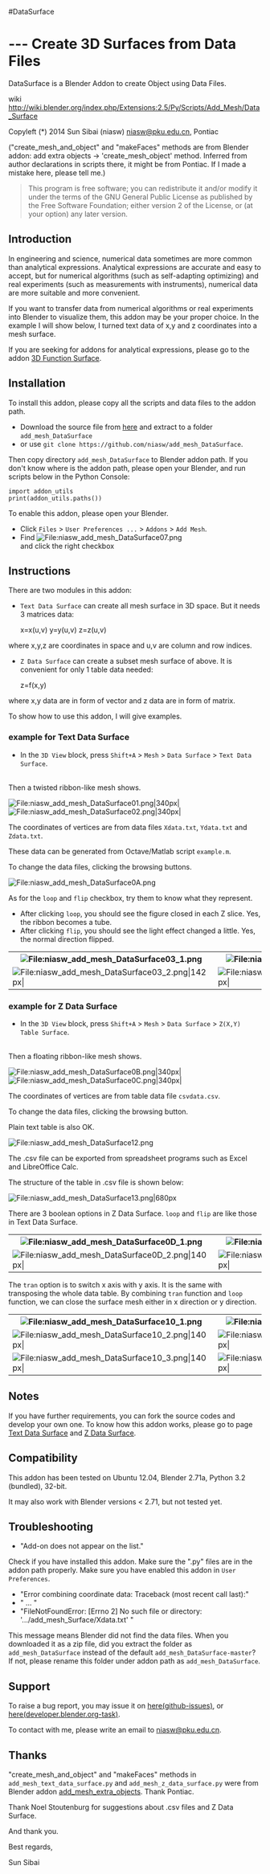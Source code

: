 #DataSurface

--- Create 3D Surfaces from Data Files
=====

DataSurface is a Blender Addon to create Object using Data Files.

wiki <http://wiki.blender.org/index.php/Extensions:2.5/Py/Scripts/Add_Mesh/Data_Surface>

Copyleft (*) 2014 Sun Sibai (niasw) <niasw@pku.edu.cn>, Pontiac

("create_mesh_and_object" and "makeFaces" methods are from Blender addon: add extra objects -> 'create_mesh_object' method. Inferred from author declarations in scripts there, it might be from Pontiac. If I made a mistake here, please tell me.)

>This program is free software; you can redistribute it and/or
>modify it under the terms of the GNU General Public License
>as published by the Free Software Foundation; either version 2
>of the License, or (at your option) any later version.

## Introduction

In engineering and science, numerical data sometimes are more common than analytical expressions. Analytical expressions are accurate and easy to accept, but for numerical algorithms (such as self-adapting optimizing) and real experiments (such as measurements with instruments), numerical data are more suitable and more convenient.


If you want to transfer data from numerical algorithms or real experiments into Blender to visualize them, this addon may be your proper choice. In the example I will show below, I turned text data of x,y and z coordinates into a mesh surface.


If you are seeking for addons for analytical expressions, please go to the addon [3D Function Surface](http://wiki.blender.org/index.php/Extensions:2.5/Py/Scripts/Add_Mesh/Add_3d_Function_Surface).


## Installation

To install this addon, please copy all the scripts and data files to the addon path.
* Download the source file from [here](https://github.com/niasw/add_mesh_DataSurface/archive/master.zip) and extract to a folder `add_mesh_DataSurface`
* or use `git clone https://github.com/niasw/add_mesh_DataSurface`.

Then copy directory `add_mesh_DataSurface` to Blender addon path. If you don't know where is the addon path, please open your Blender, and run scripts below in the Python Console:

    import addon_utils
    print(addon_utils.paths())

To enable this addon, please open your Blender.
* Click `Files` > `User Preferences ...` > `Addons` > `Add Mesh`.
* Find ![File:niasw_add_mesh_DataSurface07.png‎](http://wiki.blender.org/uploads/0/0f/Niasw_add_mesh_DataSurface07.png) <html><br/></html> and click the right checkbox

## Instructions
There are two modules in this addon:

* `Text Data Surface` can create all mesh surface in 3D space. But it needs 3 matrices data:

    x=x(u,v)
    y=y(u,v)
    z=z(u,v)

where x,y,z are coordinates in space and u,v are column and row indices.

* `Z Data Surface` can create a subset mesh surface of above. It is convenient for only 1 table data needed:

    z=f(x,y)

where x,y data are in form of vector and z data are in form of matrix.

To show how to use this addon, I will give examples.

### example for Text Data Surface
* In the `3D View` block, press `Shift+A` > `Mesh` > `Data Surface` > `Text Data Surface`.
<html><br/></html> Then a twisted ribbon-like mesh shows.

![File:niasw_add_mesh_DataSurface01.png|340px|](http://wiki.blender.org/uploads/thumb/e/ef/Niasw_add_mesh_DataSurface01.png/340px-Niasw_add_mesh_DataSurface01.png) ![File:niasw_add_mesh_DataSurface02.png‎|340px|](http://wiki.blender.org/uploads/thumb/9/9a/Niasw_add_mesh_DataSurface02.png/340px-Niasw_add_mesh_DataSurface02.png)


The coordinates of vertices are from data files `Xdata.txt`, `Ydata.txt` and `Zdata.txt`.

These data can be generated from Octave/Matlab script `example.m`.

To change the data files, clicking the browsing buttons.

![File:niasw_add_mesh_DataSurface0A.png](http://wiki.blender.org/uploads/6/63/Niasw_add_mesh_DataSurface0A.png)


As for the `loop` and `flip` checkbox, try them to know what they represent.
* After clicking `loop`, you should see the figure closed in each Z slice. Yes, the ribbon becomes a tube.
* After clicking `flip`, you should see the light effect changed a little. Yes, the normal direction flipped.

<table>
 <tr>
  <th><img alt="File:niasw_add_mesh_DataSurface03_1.png‎" src="http://wiki.blender.org/uploads/a/a9/Niasw_add_mesh_DataSurface03_1.png"/></th>
  <th><img alt="File:niasw_add_mesh_DataSurface04_1.png‎" src="http://wiki.blender.org/uploads/7/72/Niasw_add_mesh_DataSurface04_1.png"/></th>
  <th><img alt="File:niasw_add_mesh_DataSurface05_1.png‎" src="http://wiki.blender.org/uploads/e/e7/Niasw_add_mesh_DataSurface05_1.png"/></th>
 </tr><tr>
  <td><img alt="File:niasw_add_mesh_DataSurface03_2.png‎|142px|" src="http://wiki.blender.org/uploads/thumb/e/e0/Niasw_add_mesh_DataSurface03_2.png/142px-Niasw_add_mesh_DataSurface03_2.png"/></td>
  <td><img alt="File:niasw_add_mesh_DataSurface04_2.png‎|142px|" src="http://wiki.blender.org/uploads/thumb/c/c3/Niasw_add_mesh_DataSurface04_2.png/142px-Niasw_add_mesh_DataSurface04_2.png"/></td>
  <td><img alt="File:niasw_add_mesh_DataSurface05_2.png‎|142px|" src="http://wiki.blender.org/uploads/thumb/f/f2/Niasw_add_mesh_DataSurface05_2.png/142px-Niasw_add_mesh_DataSurface05_2.png"/></td>
 </tr>
</table>

### example for Z Data Surface
* In the `3D View` block, press `Shift+A` > `Mesh` > `Data Surface` > `Z(X,Y) Table Surface`.
<html><br/></html> Then a floating ribbon-like mesh shows.

![File:niasw_add_mesh_DataSurface0B.png|340px|](http://wiki.blender.org/uploads/thumb/d/da/Niasw_add_mesh_DataSurface0B.png/340px-Niasw_add_mesh_DataSurface0B.png) ![File:niasw_add_mesh_DataSurface0C.png‎|340px|](http://wiki.blender.org/uploads/thumb/7/7a/Niasw_add_mesh_DataSurface0C.png/340px-Niasw_add_mesh_DataSurface0C.png)


The coordinates of vertices are from table data file `csvdata.csv`.

To change the data files, clicking the browsing button.

Plain text table is also OK.

![File:niasw_add_mesh_DataSurface12.png](http://wiki.blender.org/uploads/3/37/Niasw_add_mesh_DataSurface12.png)

The .csv file can be exported from spreadsheet programs such as Excel and LibreOffice Calc.

The structure of the table in .csv file is shown below:

![File:niasw_add_mesh_DataSurface13.png|680px](http://wiki.blender.org/uploads/thumb/d/d6/Niasw_add_mesh_DataSurface13.png/680px-Niasw_add_mesh_DataSurface13.png)

There are 3 boolean options in Z Data Surface. `loop` and `flip` are like those in Text Data Surface.

<table>
 <tr>
  <th><img alt="File:niasw_add_mesh_DataSurface0D_1.png‎" src="http://wiki.blender.org/uploads/1/1c/Niasw_add_mesh_DataSurface0D_1.png"/></th>
  <th><img alt="File:niasw_add_mesh_DataSurface0E_1.png‎" src="http://wiki.blender.org/uploads/4/4b/Niasw_add_mesh_DataSurface0E_1.png"/></th>
  <th><img alt="File:niasw_add_mesh_DataSurface0F_1.png‎" src="http://wiki.blender.org/uploads/9/92/Niasw_add_mesh_DataSurface0F_1.png"/></th>
 </tr><tr>
  <td><img alt="File:niasw_add_mesh_DataSurface0D_2.png‎|140px|" src="http://wiki.blender.org/uploads/thumb/8/87/Niasw_add_mesh_DataSurface0D_2.png/140px-Niasw_add_mesh_DataSurface0D_2.png"/></td>
  <td><img alt="File:niasw_add_mesh_DataSurface0E_2.png‎|140px|" src="http://wiki.blender.org/uploads/thumb/9/90/Niasw_add_mesh_DataSurface0E_2.png/140px-Niasw_add_mesh_DataSurface0E_2.png"/></td>
  <td><img alt="File:niasw_add_mesh_DataSurface0F_2.png‎|140px|" src="http://wiki.blender.org/uploads/thumb/8/8f/Niasw_add_mesh_DataSurface0F_2.png/140px-Niasw_add_mesh_DataSurface0F_2.png"/></td>
 </tr>
</table>

The `tran` option is to switch x axis with y axis. It is the same with transposing the whole data table. By combining `tran` function and `loop` function, we can close the surface mesh either in x direction or y direction.

<table>
 <tr>
  <th><img alt="File:niasw_add_mesh_DataSurface10_1.png‎" src="http://wiki.blender.org/uploads/b/b4/Niasw_add_mesh_DataSurface10_1.png"/></th>
  <th><img alt="File:niasw_add_mesh_DataSurface11_1.png‎" src="http://wiki.blender.org/uploads/6/64/Niasw_add_mesh_DataSurface11_1.png"/></th>
 </tr><tr>
  <td><img alt="File:niasw_add_mesh_DataSurface10_2.png‎|140px|" src="http://wiki.blender.org/uploads/thumb/e/e3/Niasw_add_mesh_DataSurface10_2.png/140px-Niasw_add_mesh_DataSurface10_2.png"/></td>
  <td><img alt="File:niasw_add_mesh_DataSurface11_2.png‎|140px|" src="http://wiki.blender.org/uploads/thumb/4/43/Niasw_add_mesh_DataSurface11_2.png/140px-Niasw_add_mesh_DataSurface11_2.png"/></td>
 </tr><tr>
  <td><img alt="File:niasw_add_mesh_DataSurface10_3.png‎|140px|" src="http://wiki.blender.org/uploads/thumb/8/86/Niasw_add_mesh_DataSurface10_3.png/140px-Niasw_add_mesh_DataSurface10_3.png"/></td>
  <td><img alt="File:niasw_add_mesh_DataSurface11_3.png‎|140px|" src="http://wiki.blender.org/uploads/thumb/8/8b/Niasw_add_mesh_DataSurface11_3.png/140px-Niasw_add_mesh_DataSurface11_3.png"/></td>
 </tr>
</table>

## Notes
If you have further requirements, you can fork the source codes and develop your own one. To know how this addon works, please go to page [Text Data Surface](http://wiki.blender.org/index.php/Extensions:2.6/Py/Scripts/Add_Mesh/Data_Surface/Text_Data_Surface) and [Z Data Surface](http://wiki.blender.org/index.php/Extensions:2.6/Py/Scripts/Add_Mesh/Data_Surface/Z_Data_Surface).

## Compatibility
This addon has been tested on Ubuntu 12.04, Blender 2.71a, Python 3.2 (bundled), 32-bit.

It may also work with Blender versions &lt; 2.71, but not tested yet.

## Troubleshooting
* "Add-on does not appear on the list."

Check if you have installed this addon. Make sure the ".py" files are in the addon path properly. Make sure you have enabled this addon in `User Preferences`.

* "Error combining coordinate data: Traceback (most recent call last):"
* " ... "
* "FileNotFoundError: [Errno 2] No such file or directory: '.../add_mesh_Surface/Xdata.txt' "

This message means Blender did not find the data files. When you downloaded it as a zip file, did you extract the folder as `add_mesh_DataSurface` instead of the default `add_mesh_DataSurface-master`? If not, please rename this folder under addon path as `add_mesh_DataSurface`.

## Support
To raise a bug report, you may issue it on [here(github-issues)](https://github.com/niasw/add_mesh_DataSurface/issues), or [here(developer.blender.org-task)](https://developer.blender.org/T41352).

To contact with me, please write an email to <niasw@pku.edu.cn>.

## Thanks
"create_mesh_and_object" and "makeFaces" methods in `add_mesh_text_data_surface.py` and `add_mesh_z_data_surface.py` were from Blender addon [add_mesh_extra_objects](http://wiki.blender.org/index.php/Extensions:2.6/Py/Scripts/Add_Mesh/Add_Extra). Thank Pontiac.

Thank Noel Stoutenburg for suggestions about .csv files and Z Data Surface.

And thank you.

Best regards,

Sun Sibai
